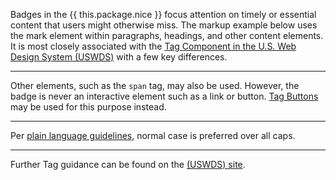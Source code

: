 Badges in the {{ this.package.nice }} focus attention on timely or essential content that users might otherwise miss. The markup example below uses the mark element within paragraphs, headings, and other content elements. It is most closely associated with the <a href="https://designsystem.digital.gov/components/tag/" target="_blank" rel="noopener">Tag Component in the U.S. Web Design System (USWDS)</a> with a few key differences.

---

Other elements, such as the `span` tag, may also be used. However, the badge is never an interactive element such as a link or button. [Tag Buttons](/buttons#tag-button) may be used for this purpose instead.

---

Per <a href="https://blueprint.cityofnewyork.us/content/plain-language-and-readability/" target="_blank" rel="noopener nofollow">plain language guidelines</a>, normal case is preferred over all caps.

---

Further Tag guidance can be found on the <a href="https://designsystem.digital.gov/components/tag/" target="_blank" rel="noopener nofollow">(USWDS) site</a>.
